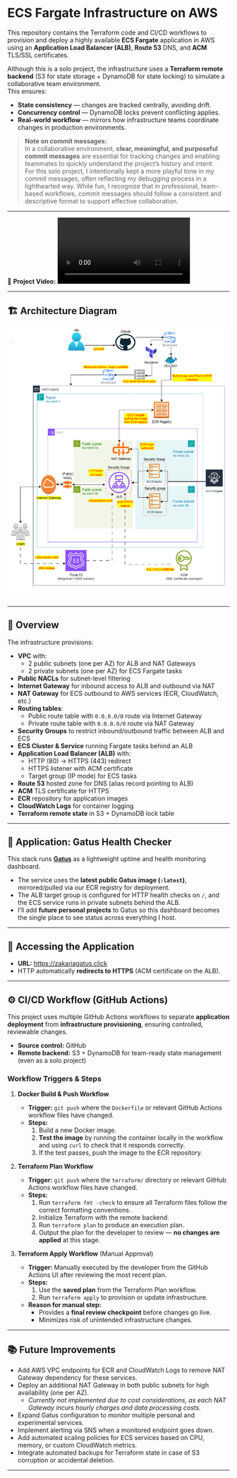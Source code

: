# ECS Fargate Infrastructure on AWS

This repository contains the Terraform code and CI/CD workflows to provision and deploy a highly available **ECS Fargate** application in AWS using an **Application Load Balancer (ALB)**, **Route 53** DNS, and **ACM** TLS/SSL certificates.

Although this is a solo project, the infrastructure uses a **Terraform remote backend** (S3 for state storage + DynamoDB for state locking) to simulate a collaborative team environment.  
This ensures:
- **State consistency** — changes are tracked centrally, avoiding drift.
- **Concurrency control** — DynamoDB locks prevent conflicting applies.
- **Real-world workflow** — mirrors how infrastructure teams coordinate changes in production environments.

> **Note on commit messages:**  
> In a collaborative environment, **clear, meaningful, and purposeful commit messages** are essential for tracking changes and enabling teammates to quickly understand the project’s history and intent.  
> For this solo project, I intentionally kept a more playful tone in my commit messages, often reflecting my debugging process in a lighthearted way. While fun, I recognize that in professional, team-based workflows, commit messages should follow a consistent and descriptive format to support effective collaboration.

---

🎥 **Project Video:**
<video src="./readmefiles/Infravid.mp4" controls></video>

---

## 🏗 Architecture Diagram

![Architecture Diagram](./readmefiles/finalinfra.png)

---

## 📜 Overview

The infrastructure provisions:

- **VPC** with:
  - 2 public subnets (one per AZ) for ALB and NAT Gateways
  - 2 private subnets (one per AZ) for ECS Fargate tasks
- **Public NACLs** for subnet-level filtering
- **Internet Gateway** for inbound access to ALB and outbound via NAT
- **NAT Gateway** for ECS outbound to AWS services (ECR, CloudWatch, etc.)
- **Routing tables**:
  - Public route table with `0.0.0.0/0` route via Internet Gateway
  - Private route table with `0.0.0.0/0` route via NAT Gateway
- **Security Groups** to restrict inbound/outbound traffic between ALB and ECS
- **ECS Cluster & Service** running Fargate tasks behind an ALB
- **Application Load Balancer (ALB)** with:
  - HTTP (80) → HTTPS (443) redirect
  - HTTPS listener with ACM certificate
  - Target group (IP mode) for ECS tasks
- **Route 53** hosted zone for DNS (alias record pointing to ALB)
- **ACM** TLS certificate for HTTPS
- **ECR** repository for application images
- **CloudWatch Logs** for container logging
- **Terraform remote state** in S3 + DynamoDB lock table

---

## 🧩 Application: Gatus Health Checker

This stack runs **[Gatus](https://github.com/TwiN/gatus)** as a lightweight uptime and health monitoring dashboard.  
- The service uses the **latest public Gatus image (`:latest`)**, mirrored/pulled via our ECR registry for deployment.  
- The ALB target group is configured for HTTP health checks on `/`, and the ECS service runs in private subnets behind the ALB.  
- I’ll add **future personal projects** to Gatus so this dashboard becomes the single place to see status across everything I host.

---

## 🔗 Accessing the Application

- **URL:** https://zakariagatus.click  
- HTTP automatically **redirects to HTTPS** (ACM certificate on the ALB).  

---

## ⚙️ CI/CD Workflow (GitHub Actions) 

This project uses multiple GitHub Actions workflows to separate **application deployment** from **infrastructure provisioning**, ensuring controlled, reviewable changes.

- **Source control:** GitHub  
- **Remote backend:** S3 + DynamoDB for team-ready state management (even as a solo project)  

### Workflow Triggers & Steps

1. **Docker Build & Push Workflow**  
   - **Trigger:** `git push` where the `Dockerfile` or relevant GitHub Actions workflow files have changed.  
   - **Steps:**  
     1. Build a new Docker image.  
     2. **Test the image** by running the container locally in the workflow and using `curl` to check that it responds correctly.  
     3. If the test passes, push the image to the ECR repository.  

2. **Terraform Plan Workflow**  
   - **Trigger:** `git push` where the `terraform/` directory or relevant GitHub Actions workflow files have changed.  
   - **Steps:**  
     1. Run `terraform fmt -check` to ensure all Terraform files follow the correct formatting conventions.  
     2. Initialize Terraform with the remote backend.  
     3. Run `terraform plan` to produce an execution plan.  
     4. Output the plan for the developer to review — **no changes are applied** at this stage.  

3. **Terraform Apply Workflow** (Manual Approval)  
   - **Trigger:** Manually executed by the developer from the GitHub Actions UI after reviewing the most recent plan.  
   - **Steps:**  
     1. Use the **saved plan** from the Terraform Plan workflow.  
     2. Run `terraform apply` to provision or update infrastructure.  
   - **Reason for manual step:**  
     - Provides a **final review checkpoint** before changes go live.  
     - Minimizes risk of unintended infrastructure changes.  

---

## 📚 Future Improvements

- Add AWS VPC endpoints for ECR and CloudWatch Logs to remove NAT Gateway dependency for these services.  
- Deploy an additional NAT Gateway in both public subnets for high availability (one per AZ).  
  - *Currently not implemented due to cost considerations, as each NAT Gateway incurs hourly charges and data processing costs.*  
- Expand Gatus configuration to monitor multiple personal and experimental services.  
- Implement alerting via SNS when a monitored endpoint goes down.
- Add automated scaling policies for ECS services based on CPU, memory, or custom CloudWatch metrics.  
- Integrate automated backups for Terraform state in case of S3 corruption or accidental deletion.  
---
